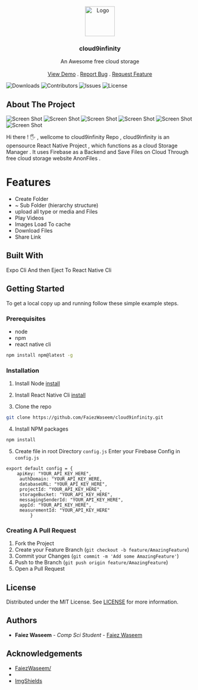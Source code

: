 <br/>
<p align="center">
  <a href="https://github.com/FaiezWaseem/FaiezWaseem/cloud9infinity">
    <img src="/assets/icon.png" alt="Logo" width="80" height="80">
  </a>

  <h3 align="center">cloud9infinity</h3>

  <p align="center">
    An Awesome free cloud storage
    <br/>
    <br/>
    <a href="https://github.com/FaiezWaseem/FaiezWaseem/cloud9infinity">View Demo</a>
    .
    <a href="https://github.com/FaiezWaseem/FaiezWaseem/cloud9infinity/issues">Report Bug</a>
    .
    <a href="https://github.com/FaiezWaseem/FaiezWaseem/cloud9infinity/issues">Request Feature</a>
  </p>
</p>

![Downloads](https://img.shields.io/github/downloads/FaiezWaseem/cloud9infinity/total) ![Contributors](https://img.shields.io/github/contributors/FaiezWaseem/cloud9infinity?color=dark-green) ![Issues](https://img.shields.io/github/issues/FaiezWaseem/cloud9infinity) ![License](https://img.shields.io/github/license/FaiezWaseem/FaiezWaseem/cloud9infinity) 

## About The Project

![Screen Shot](./assets/screenshots/splash.jpg)
![Screen Shot](./assets/screenshots/home.jpg)
![Screen Shot](./assets/screenshots/home2.jpg)
![Screen Shot](./assets/screenshots/userProfile.jpg)
![Screen Shot](./assets/screenshots/editProfile.jpg)
![Screen Shot](./assets/screenshots/upload.jpg)

Hi there ! 🖐 , wellcome to cloud9infinity Repo , cloud9infinity is an opensource React Native Project , which functions as a cloud Storage Manager . It uses Firebase as a Backend and Save Files on Cloud Through free cloud storage website AnonFiles .

# Features

* Create Folder
*  ~ Sub Folder (hierarchy structure)
* upload all type or media and Files
* Play Videos
* Images Load To cache
* Download Files
* Share Link


## Built With

Expo Cli And then Eject To React Native  Cli 

## Getting Started

To get a local copy up and running follow these simple example steps.

### Prerequisites


* node
* npm
* react native cli
```sh
npm install npm@latest -g
```

### Installation

1. Install Node [install](https://nodejs.org/en/download/)
2. Install React Native Cli [install](https://www.npmjs.com/package/react-native-cli)

3. Clone the repo
```sh
git clone https://github.com/FaiezWaseem/cloud9infinity.git
```

4. Install NPM packages

```sh
npm install
```

5. Create file in root Directory `config.js`
Enter your Firebase Config in `config.js`

```JS
export default config = {
    apiKey: "YOUR_API_KEY_HERE",
     authDomain: "YOUR_API_KEY_HERE,
     databaseURL: "YOUR_API_KEY_HERE",
     projectId: "YOUR_API_KEY_HERE",
     storageBucket: "YOUR_API_KEY_HERE",
     messagingSenderId: "YOUR_API_KEY_HERE",
     appId: "YOUR_API_KEY_HERE",
     measurementId: "YOUR_API_KEY_HERE"
         }
```



### Creating A Pull Request

1. Fork the Project
2. Create your Feature Branch (`git checkout -b feature/AmazingFeature`)
3. Commit your Changes (`git commit -m 'Add some AmazingFeature'`)
4. Push to the Branch (`git push origin feature/AmazingFeature`)
5. Open a Pull Request

## License

Distributed under the MIT License. See [LICENSE](https://github.com/FaiezWaseem/FaiezWaseem/cloud9infinity/blob/main/LICENSE.md) for more information.

## Authors

* **Faiez Waseem** - *Comp Sci Student* - [Faiez Waseem](https://github.com/FaiezWaseem//) 

## Acknowledgements

* [FaiezWaseem/](https://github.com/FaiezWaseem//)
* []()
* [ImgShields](https://shields.io/)
